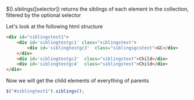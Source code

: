 $().siblings([selector]) returns the siblings of each element in the collection, filtered by the optional selector

Let's look at the following html structure

```html
<div id="siblingstest1">
    <div id='siblingtestgc1' class="siblingstest">
        <div id='siblingtestgc3'  class="siblingsgcstest">GC</div>
    </div>
    <div id='siblingtestgc2'  class="siblingstest">Child</div>
    <div id='siblingtestgc4'  class="siblingstest">Child</div>
</div>
```


Now we will get the child elements of everything of parents
```js
$("#siblingtest1").siblings();
```
